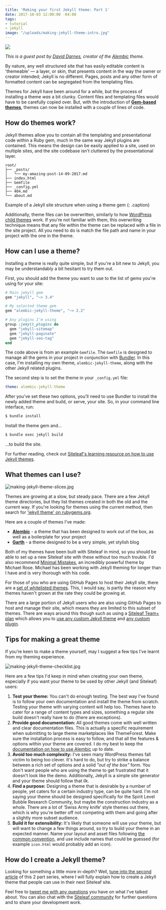 ```yaml
---
title: 'Making your first Jekyll theme: Part 1'
date: 2017-10-03 12:00:00 -04:00
tags:
- tutorial
- jekyll
image: "/uploads/making-jekyll-theme-intro.jpg"
---
```


![](/uploads/making-jekyll-theme-intro.jpg)

*This is a guest post by [David Darnes](https://darn.es), creator of the [Alembic](https://alembic.darn.es) theme.*

By nature, any well structured site that has easily editable content is 'themeable' — a layer, or skin, that presents content in the way the owner or creator intended; Jekyll is no different. Pages, posts and any other form of formatted content can be segregated from the templating files. 

Themes for Jekyll have been around for a while, but the process of installing a theme *was* a bit clunky. Content files and templating files would have to be carefully copied over. But, with the introduction of [**Gem-based themes**](https://jekyllrb.com/docs/themes/), themes can now be installed with a couple of lines of code.



## How do themes work?

Jekyll themes allow you to contain all the templating and presentational code within a Ruby gem, much in the same way Jekyll plugins are contained. This means the design can be easily applied to a site, used on multiple sites, and the site codebase isn’t cluttered by the presentational layer.

```
root/
├── _posts/
│   └── my-amazing-post-14-09-2017.md
├── index.html
├── Gemfile
├── _config.yml
├── 404.md
└── about.md
```

Example of a Jekyll site structure when using a theme gem
{: .caption}

Additionally, theme files can be overwritten, similarly to how [WordPress child themes](https://code.tutsplus.com/articles/how-to-modify-the-parent-theme-behavior-within-the-child-theme--wp-31006) work. If you're not familiar with them, this overwriting technique means that any file within the theme can be replaced with a file in the site project. All you need to do is match the file path and name in your project with the one in the theme.

## How can I use a theme?

Installing a theme is really quite simple, but if you're a bit new to Jekyll, you may be understandably a bit hesitant to try them out.

First, you should add the theme you want to use to the list of gems you're using for your site:

```ruby
# Main jekyll gem
gem "jekyll", "~> 3.4"

# My selected theme gem
gem "alembic-jekyll-theme", "~> 2.2"

# Any plugins I'm using
group :jekyll_plugins do
  gem "jekyll-sitemap"
  gem "jekyll-paginate"
  gem "jekyll-seo-tag"
end
```

The code above is from an example `Gemfile`. The `Gemfile` is designed to manage all the gems in your project in conjunction with [Bundler](http://bundler.io/). In this case, I'm installing my own theme, `alembic-jekyll-theme`, along with the other Jekyll related plugins.

The second step is to set the theme in your `_config.yml` file:

```yaml
theme: alembic-jekyll-theme
```

After you've set these two options, you'll need to use Bundler to install the newly added theme and build, or serve, your site. So, in your command line interface, run:


```sh
$ bundle install
```

Install the theme gem and...

```sh
$ bundle exec jekyll build
```

...to build the site.

For further reading, check out [Siteleaf's learning resource on how to use Jekyll themes](https://learn.siteleaf.com/themes/gem-based-themes/).

## What themes can I use?

![making-jekyll-theme-slices.jpg](/uploads/making-jekyll-theme-slices.jpg)

Themes are growing at a slow, but steady pace. There are a few Jekyll theme directories, but they list themes created in both the old and the current way. If you're looking for themes using the current method, then search for ['jekyll theme' on rubygems.org](https://rubygems.org/search?query=jekyll+theme).

Here are a couple of themes I've made:

- [**Alembic**](https://alembic.darn.es) - a theme that has been designed to work out of the box, as well as a boilerplate for your project
- [**Garth**](https://garth.darn.es) - a theme designed to be a very simple, yet stylish blog

Both of my themes have been built with Siteleaf in mind, so you should be able to set up a new Siteleaf site with these without too much trouble. I'd also recommend [Minimal Mistakes](https://mmistakes.github.io/minimal-mistakes/), an incredibly powerful theme by Michael Rose. Michael has been working with Jekyll theming for longer than I have and is very thorough with his code.

For those of you who are using GitHub Pages to host their Jekyll site, there are a [set of whitelisted themes](https://pages.github.com/themes/). This, I would say, is partly the reason why themes haven't grown at the rate they could be growing at.

There are a large portion of Jekyll users who are also using GitHub Pages to host and manage their site, which means they are limited to this subset of themes. There are ways around this though such as using a [Siteleaf Team+ plan](https://www.siteleaf.com/plans/) which allows you to [use any custom Jekyll theme](https://learn.siteleaf.com/themes/gem-based-themes/) and [any custom plugin](https://learn.siteleaf.com/themes/jekyll-plugins/#third-party-plugins).

## Tips for making a great theme

If you’re keen to make a theme yourself, may I suggest a few tips I’ve learnt from my theming experience.

![making-jekyll-theme-checklist.jpg](/uploads/making-jekyll-theme-checklist.jpg)

Here are a few tips I'd keep in mind when creating your own theme, especially if you want your theme to be used by other Jekyll (and Siteleaf) users:

1. **Test your theme:** You can't do enough testing. The best way I've found is to follow your own documentation and install the theme from scratch. Testing your theme with varying content will help too. Themes have to cater for a range of content types and sizes, something a regular site build doesn't really have to do (there are exceptions).
2. **Provide good documentation:** All good themes come with well written and clear documentation files. This is actually a specific requirement when submitting to large theme marketplaces like ThemeForest. Make sure the installation process is easy to follow, and that all the features & options within your theme are covered. I do my best to keep the [documentation on how to use Alembic](https://github.com/daviddarnes/alembic#alembic) up to date.
3. **Avoid too much complexity:** I've seen many WordPress themes fall victim to being too clever. It's hard to do, but try to strike a balance between a rich set of options and a solid *"out of the box"* form. You don't want people who are using the theme to get frustrated that it doesn't look like the demo. Additionally, Jekyll is a simple site generator and your theme should follow that ilk.
4. **Find a purpose:** Designing a theme that is desirable by a number of people, yet caters for a certain industry type, can be quite hard. I'm not saying your theme should be designed specifically for the Spirit Level Bubble Research Community, but maybe the construction industry as a whole. There are a lot of ‘Swiss Army knife’ style themes out there, which is why you're better off not competing with them and going after a slightly more subset audience.
5. **Build it for extensibility:** It's likely that someone will use your theme, but will want to change a few things around, so try to build your theme in an expected manner. Name your layout and asset files following [the common convention](https://jekyllrb.com/docs/structure/), and use include names that could be guessed (for example `icon.html` would probably add an icon).

## How do I create a Jekyll theme?

Looking for something a little more in-depth? Well, [tune into the second article](https://www.siteleaf.com/blog/making-your-first-jekyll-theme-part-2/) of this 2 part series, where I will fully explain how to create a Jekyll theme that people can use in their next Siteleaf site.

Feel free to [tweet me with any questions](https://twitter.com/DavidDarnes) you have on what I’ve talked about. You can also chat with the [Siteleaf community](https://community.siteleaf.com) for further questions and to share your development work.
